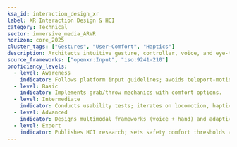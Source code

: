 ```yaml
---
ksa_id: interaction_design_xr
label: XR Interaction Design & HCI
category: Technical
sector: immersive_media_ARVR
horizon: core_2025
cluster_tags: ["Gestures", "User-Comfort", "Haptics"]
description: Architects intuitive gesture, controller, voice, and eye-tracking interactions while minimizing motion sickness and cognitive load.
source_frameworks: ["openxr:Input", "iso:9241-210"]
proficiency_levels:
  - level: Awareness
    indicator: Follows platform input guidelines; avoids teleport-motion mismatch.
  - level: Basic
    indicator: Implements grab/throw mechanics with comfort options.
  - level: Intermediate
    indicator: Conducts usability tests; iterates on locomotion, haptics, and affordances.
  - level: Advanced
    indicator: Designs multimodal frameworks (voice + hand) and adaptive interfaces.
  - level: Expert
    indicator: Publishes HCI research; sets safety comfort thresholds adopted by platforms.
---
```

